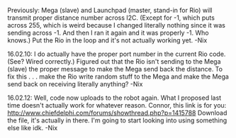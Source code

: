 Previously: Mega (slave) and Launchpad (master, stand-in for Rio) will transmit proper distance number across I2C. (Except for -1, which puts across 255, which is weird because I changed literally nothing since it was sending across -1. And then I ran it again and it was properly -1. Who knows.) Put the Rio in the loop and it's not actually working yet. -Nix

16.02.10: I do actually have the proper port number in the current Rio code. (See? Wired correctly.) Figured out that the Rio isn't sending to the Mega (slave) the proper message to make the Mega send back the distance. To fix this . . . make the Rio write random stuff to the Mega and make the Mega send back on receiving literally anything? -Nix

16.02.12: Well, code now uploads to the robot again. What I proposed last time doesn't actually work for whatever reason. Connor, this link is for you: http://www.chiefdelphi.com/forums/showthread.php?p=1415788 Download the file, it's actually in there. I'm going to start looking into using something else like idk. -Nix